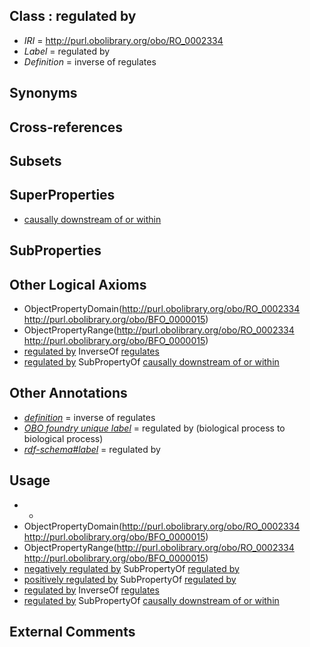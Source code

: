 
## Class : regulated by

 * *IRI* = http://purl.obolibrary.org/obo/RO_0002334
 * *Label* = regulated by
 * *Definition* = inverse of regulates

## Synonyms


## Cross-references


## Subsets


## SuperProperties

 * [causally downstream of or within](../../RO/27/RO_0002427.md)

## SubProperties


## Other Logical Axioms

 * ObjectPropertyDomain(<http://purl.obolibrary.org/obo/RO_0002334> <http://purl.obolibrary.org/obo/BFO_0000015>)
 * ObjectPropertyRange(<http://purl.obolibrary.org/obo/RO_0002334> <http://purl.obolibrary.org/obo/BFO_0000015>)
 * [regulated by](../../RO/34/RO_0002334.md) InverseOf [regulates](../../RO/11/RO_0002211.md)
 * [regulated by](../../RO/34/RO_0002334.md) SubPropertyOf [causally downstream of or within](../../RO/27/RO_0002427.md)

## Other Annotations

 * *[definition](../../IAO/15/IAO_0000115.md)* = inverse of regulates
 * *[OBO foundry unique label](../../IAO/89/IAO_0000589.md)* = regulated by (biological process to biological process)
 * *[rdf-schema#label](../../el/rdf-schema#label.md)* = regulated by

## Usage

 * -
 * ObjectPropertyDomain(<http://purl.obolibrary.org/obo/RO_0002334> <http://purl.obolibrary.org/obo/BFO_0000015>)
 * ObjectPropertyRange(<http://purl.obolibrary.org/obo/RO_0002334> <http://purl.obolibrary.org/obo/BFO_0000015>)
 * [negatively regulated by](../../RO/35/RO_0002335.md) SubPropertyOf [regulated by](../../RO/34/RO_0002334.md)
 * [positively regulated by](../../RO/36/RO_0002336.md) SubPropertyOf [regulated by](../../RO/34/RO_0002334.md)
 * [regulated by](../../RO/34/RO_0002334.md) InverseOf [regulates](../../RO/11/RO_0002211.md)
 * [regulated by](../../RO/34/RO_0002334.md) SubPropertyOf [causally downstream of or within](../../RO/27/RO_0002427.md)

## External Comments

